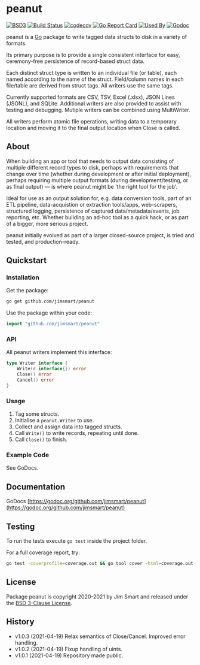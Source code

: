 # peanut

[![BSD3](https://img.shields.io/badge/license-BSD3-blue.svg)](LICENSE.md)
[![Build Status](https://github.com/jimsmart/peanut/actions/workflows/main.yml/badge.svg?branch=main)](https://github.com/jimsmart/peanut/actions/workflows/main.yml)
[![codecov](https://codecov.io/gh/jimsmart/peanut/branch/master/graph/badge.svg)](https://codecov.io/gh/jimsmart/peanut)
[![Go Report Card](https://goreportcard.com/badge/github.com/jimsmart/peanut?cache-buster)](https://goreportcard.com/report/github.com/jimsmart/peanut)
[![Used By](https://img.shields.io/sourcegraph/rrc/github.com/jimsmart/peanut.svg)](https://sourcegraph.com/github.com/jimsmart/peanut)
[![Godoc](https://img.shields.io/badge/godoc-reference-blue.svg)](https://godoc.org/github.com/jimsmart/peanut)

peanut is a [Go](https://golang.org/) package to write tagged data structs to disk in a variety of formats.

Its primary purpose is to provide a single consistent interface
for easy, ceremony-free persistence of record-based struct data.

Each distinct struct type is written to an individual file (or table), each named according to the name of the struct. Field/column names in each file/table are derived from struct tags. All writers use the same tags.

Currently supported formats are CSV, TSV, Excel (.xlsx), JSON Lines (JSONL), and SQLite.
Additional writers are also provided to assist with testing and debugging.
Mutiple writers can be combined using MultiWriter.

All writers perform atomic file operations, writing data to a temporary location and moving
it to the final output location when Close is called.

## About

When building an app or tool that needs to output data consisting of
multiple different record types to disk, perhaps with requirements that
change over time (whether during development or after initial deployment),
perhaps requiring multiple output formats (during development/testing,
or as final output) — is where peanut might be 'the right tool for the job'.

Ideal for use as an output solution for, e.g. data conversion tools,
part of an ETL pipeline, data-acquistion or extraction tools/apps, web-scrapers,
structured logging, persistence of captured data/metadata/events,
job reporting, etc.
Whether building an ad-hoc tool as a quick hack, or as part of a bigger,
more serious project.

peanut initially evolved as part of a larger closed-source project,
is tried and tested, and production-ready.

## Quickstart

### Installation

Get the package:

```bash
go get github.com/jimsmart/peanut
```

Use the package within your code:

```go
import "github.com/jimsmart/peanut"
```

### API

All peanut writers implement this interface:

```go
type Writer interface {
    Write(r interface{}) error
    Close() error
    Cancel() error
}
```

### Usage

1. Tag some structs.
2. Initialise a `peanut.Writer` to use.
3. Collect and assign data into tagged structs.
4. Call `Write()` to write records, repeating until done.
5. Call `Close()` to finish.

### Example Code

See GoDocs.

## Documentation

GoDocs [https://godoc.org/github.com/jimsmart/peanut](https://godoc.org/github.com/jimsmart/peanut)

## Testing

To run the tests execute `go test` inside the project folder.

For a full coverage report, try:

```bash
go test -coverprofile=coverage.out && go tool cover -html=coverage.out
```

## License

Package peanut is copyright 2020-2021 by Jim Smart and released under the [BSD 3-Clause License](LICENSE.md).

## History

- v1.0.3 (2021-04-19) Relax semantics of Close/Cancel. Improved error handling.
- v1.0.2 (2021-04-19) Fixup handling of uints.
- v1.0.1 (2021-04-19) Repository made public.
